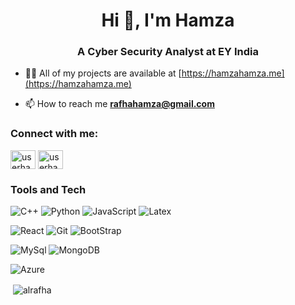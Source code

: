<h1 align="center">Hi 👋, I'm Hamza</h1>
<h3 align="center">A Cyber Security Analyst at EY India</h3>

- 👨‍💻 All of my projects are available at [https://hamzahamza.me](https://hamzahamza.me)

- 📫 How to reach me **rafhahamza@gmail.com**

<h3 align="left">Connect with me:</h3>
<p align="left">
<a href="https://linkedin.com/in/userhamza" target="blank"><img align="center" src="https://raw.githubusercontent.com/rahuldkjain/github-profile-readme-generator/master/src/images/icons/Social/linked-in-alt.svg" alt="userhamza" height="30" width="40" /></a>
<a href="https://www.leetcode.com/userhamza" target="blank"><img align="center" src="https://raw.githubusercontent.com/rahuldkjain/github-profile-readme-generator/master/src/images/icons/Social/leet-code.svg" alt="userhamza" height="30" width="40" /></a>
</p>

### Tools and Tech

![C++](https://img.shields.io/badge/C%2B%2B-00599C?style=for-the-badge&logo=c%2B%2B&logoColor=white)
![Python](https://img.shields.io/badge/Python-3776AB?style=for-the-badge&logo=python&logoColor=white)
![JavaScript](https://img.shields.io/badge/JavaScript-F7DF1E?style=for-the-badge&logo=javascript&logoColor=black)
![Latex](https://img.shields.io/badge/LaTeX-47A141?style=for-the-badge&logo=LaTeX&logoColor=white)

![React](https://img.shields.io/badge/React-20232A?style=for-the-badge&logo=react&logoColor=61DAFB)
![Git](https://img.shields.io/badge/Git-F05032?style=for-the-badge&logo=git&logoColor=white)
![BootStrap](https://img.shields.io/badge/Bootstrap-563D7C?style=for-the-badge&logo=bootstrap&logoColor=white)


![MySql](https://img.shields.io/badge/MySQL-00000F?style=for-the-badge&logo=mysql&logoColor=white)
![MongoDB](https://img.shields.io/badge/MongoDB-4EA94B?style=for-the-badge&logo=mongodb&logoColor=white)


![Azure](https://img.shields.io/badge/microsoft%20azure-0089D6?style=for-the-badge&logo=microsoft-azure&logoColor=white)

<p>&nbsp;<img align="center" src="https://github-readme-stats.vercel.app/api?username=alrafha&show_icons=true&locale=en" alt="alrafha" /></p>
